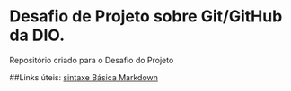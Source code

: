 # Desafio de Projeto sobre Git/GitHub da DIO.
Repositório criado para o Desafio do Projeto 

##Links úteis:
[sintaxe Básica Markdown](https://www.markdownguide.org/basic-syntax/)

